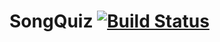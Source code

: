 # SongQuiz [![Build Status](https://travis-ci.com/arpadfodor/SongQuiz.svg?branch=master)](https://travis-ci.com/arpadfodor/SongQuiz)